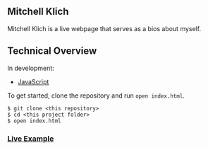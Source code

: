 ## Mitchell Klich

Mitchell Klich is a live webpage that serves as a bios about myself. 

## Technical Overview
In development: 
* [JavaScript](https://developer.mozilla.org)

To get started, clone the repository and run `open index.html`.

```shell
$ git clone <this repository>
$ cd <this project folder>
$ open index.html
```

### [Live Example](http://MitchellKlich.com)
